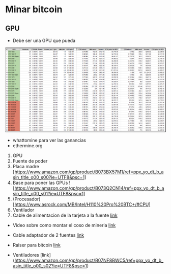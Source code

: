 # Minar bitcoin

## GPU

- Debe ser una GPU que pueda

![i1](images/7_Minar_blockchain_1.png)

- whattomine para ver las ganancias
- ethermine.org

1. GPU
2. Fuente de poder
3. Placa madre [https://www.amazon.com/gp/product/B073BX57M1/ref=ppx_yo_dt_b_asin_title_o00_s00?ie=UTF8&psc=1]
4. Base para poner las GPUs ![https://www.amazon.com/gp/product/B073Q2CN14/ref=ppx_yo_dt_b_asin_title_o00_s01?ie=UTF8&psc=1]
5. (Procesador) [https://www.asrock.com/MB/Intel/H110%20Pro%20BTC+/#CPU]
6. Ventilador
7. Cable de alimentacion de la tarjeta a la fuente [link](https://www.amazon.com/Endlesss-PCIe-alimentaci%C3%B3n-extensi%C3%B3n-pulgadas/dp/B08NT899YS/ref=sr_1_1_sspa?__mk_es_US=%C3%85M%C3%85%C5%BD%C3%95%C3%91&dchild=1&keywords=PICE+CABLE&qid=1630173709&sr=8-1-spons&psc=1&smid=A2K1N4NSXHNIZJ&spLa=ZW5jcnlwdGVkUXVhbGlmaWVyPUExVU4yVjkyWU1HMFBXJmVuY3J5cHRlZElkPUEwNjI4NzEzMUExMjdYOTJTWDE4ViZlbmNyeXB0ZWRBZElkPUEwNjgxMTM1MkZUTEpZUFNCWDJZQSZ3aWRnZXROYW1lPXNwX2F0ZiZhY3Rpb249Y2xpY2tSZWRpcmVjdCZkb05vdExvZ0NsaWNrPXRydWU=)

- Video sobre como montar el coso de mineria [link](https://www.youtube.com/watch?v=5les7XJhmaA&t=1247s)

- Cable adaptador de 2 fuentes [link](https://articulo.mercadolibre.com.pe/MPE-432577048-adaptador-cable-atx-24pines-a-2-atx-24pines-_JM?searchVariation=54929297407#searchVariation=54929297407&position=7&search_layout=stack&type=item&tracking_id=7deca33d-a509-4795-85ab-454dd9e92f28)

- Raiser para bitcoin [link](https://www.amazon.com/Ubit-PCI-Alimentado-alimentaci%C3%B3n-procesamiento/dp/B072XGDWB3/ref=sr_1_1_sspa?__mk_es_US=%C3%85M%C3%85%C5%BD%C3%95%C3%91&dchild=1&keywords=RISER+MINING&qid=1630173194&sr=8-1-spons&psc=1&spLa=ZW5jcnlwdGVkUXVhbGlmaWVyPUExMVBCVEtSSldTUkFTJmVuY3J5cHRlZElkPUEwMDAwMjEwWlgyV1FXWFRTQk5QJmVuY3J5cHRlZEFkSWQ9QTA0MjkwNjcxVjBRWVI0S0I3UFQ2JndpZGdldE5hbWU9c3BfYXRmJmFjdGlvbj1jbGlja1JlZGlyZWN0JmRvTm90TG9nQ2xpY2s9dHJ1ZQ==)

- Ventiladores [link] (https://www.amazon.com/gp/product/B07NF8BWC5/ref=ppx_yo_dt_b_asin_title_o00_s02?ie=UTF8&psc=1)

